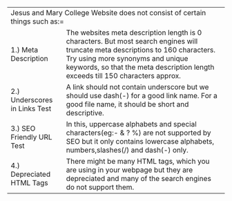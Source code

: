 <html>
<body>
<table>
<tr>
<td colspan="2">Jesus and Mary College Website does not consist of certain things such as:= </td></tr>
<tr><td>1.) Meta Description</td> <td>The websites meta description length is 0 characters. But most search engines will truncate meta descriptions to 160 characters.
Try using more synonyms and unique keywords, so that the meta description length exceeds till 150 characters approx.</td></tr>
<tr><td>2.) Underscores in Links Test</td> <td>A link should not contain underscore but we should use dash(-) for a good link name. For a good file name, it should be short and descriptive.</td> </tr>
<tr><td>3.) SEO Friendly URL Test</td><td>  In this, uppercase alphabets and special characters(eg:- & ? %) are not supported by SEO but it only contains lowercase alphabets, numbers,slashes(/) and dash(-) only.</td></tr>
<tr><td>4.) Depreciated HTML Tags</td><td> There might be many HTML tags, which you are using in your webpage but they are depreciated and 
many of the search engines do not support them.</td></tr>
</table> 
</body>
</html>

